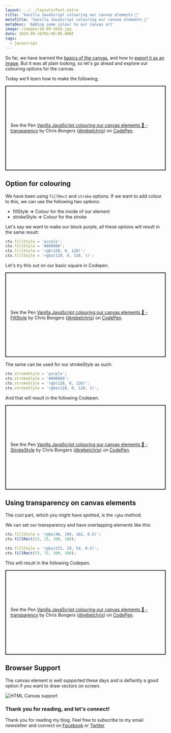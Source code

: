 ```yaml
---
layout: ../../layouts/Post.astro
title: 'Vanilla JavaScript colouring our canvas elements 🌈'
metaTitle: 'Vanilla JavaScript colouring our canvas elements 🌈'
metaDesc: 'Adding some colour to our canvas art'
image: /images/16-09-2020.jpg
date: 2020-09-16T03:00:00.000Z
tags:
  - javascript
---
```


So far, we have learned the [basics of the canvas](https://daily-dev-tips.com/posts/getting-started-with-the-html-canvas/), and how to [export it as an image](https://daily-dev-tips.com/posts/vanilla-javascript-save-canvas-as-an-image/). But it was all plain looking, so let's go ahead and explore our colouring options for the canvas.

Today we'll learn how to make the following;

<p class="codepen" data-height="265" data-theme-id="dark" data-default-tab="js,result" data-user="rebelchris" data-slug-hash="ZEWogag" style="height: 265px; box-sizing: border-box; display: flex; align-items: center; justify-content: center; border: 2px solid; margin: 1em 0; padding: 1em;" data-pen-title="Vanilla JavaScript colouring our canvas elements 🌈 - transparency">
  <span>See the Pen <a href="https://codepen.io/rebelchris/pen/ZEWogag">
  Vanilla JavaScript colouring our canvas elements 🌈 - transparency</a> by Chris Bongers (<a href="https://codepen.io/rebelchris">@rebelchris</a>)
  on <a href="https://codepen.io">CodePen</a>.</span>
</p>
<script async src="https://static.codepen.io/assets/embed/ei.js"></script>

## Option for colouring

We have been using `fillRect` and `stroke` options.
If we want to add colour to this, we can use the following two options:

- fillStyle => Colour for the inside of our element
- strokeStyle => Colour for the stroke

Let's say we want to make our block purple, all these options will result in the same result:

```js
ctx.fillStyle = 'purple';
ctx.fillStyle = '#800080';
ctx.fillStyle = 'rgb(128, 0, 128)';
ctx.fillStyle = 'rgba(128, 0, 128, 1)';
```

Let's try this out on our basic square in Codepen.

<p class="codepen" data-height="265" data-theme-id="dark" data-default-tab="js,result" data-user="rebelchris" data-slug-hash="BaKxPmW" style="height: 265px; box-sizing: border-box; display: flex; align-items: center; justify-content: center; border: 2px solid; margin: 1em 0; padding: 1em;" data-pen-title="Vanilla JavaScript colouring our canvas elements 🌈 - FillStyle">
  <span>See the Pen <a href="https://codepen.io/rebelchris/pen/BaKxPmW">
  Vanilla JavaScript colouring our canvas elements 🌈 - FillStyle</a> by Chris Bongers (<a href="https://codepen.io/rebelchris">@rebelchris</a>)
  on <a href="https://codepen.io">CodePen</a>.</span>
</p>
<script async src="https://static.codepen.io/assets/embed/ei.js"></script>

The same can be used for our strokeStyle as such:

```js
ctx.strokeStyle = 'purple';
ctx.strokeStyle = '#800080';
ctx.strokeStyle = 'rgb(128, 0, 128)';
ctx.strokeStyle = 'rgba(128, 0, 128, 1)';
```

And that will result in the following Codepen.

<p class="codepen" data-height="265" data-theme-id="dark" data-default-tab="js,result" data-user="rebelchris" data-slug-hash="qBZYeVa" style="height: 265px; box-sizing: border-box; display: flex; align-items: center; justify-content: center; border: 2px solid; margin: 1em 0; padding: 1em;" data-pen-title="Vanilla JavaScript colouring our canvas elements 🌈 - StrokeStyle">
  <span>See the Pen <a href="https://codepen.io/rebelchris/pen/qBZYeVa">
  Vanilla JavaScript colouring our canvas elements 🌈 - StrokeStyle</a> by Chris Bongers (<a href="https://codepen.io/rebelchris">@rebelchris</a>)
  on <a href="https://codepen.io">CodePen</a>.</span>
</p>
<script async src="https://static.codepen.io/assets/embed/ei.js"></script>

## Using transparency on canvas elements

The cool part, which you might have spotted, is the `rgba` method.

We can set our transparency and have overlapping elements like this:

```js
ctx.fillStyle = 'rgba(46, 196, 182, 0.5)';
ctx.fillRect(25, 25, 100, 100);

ctx.fillStyle = 'rgba(231, 29, 54, 0.5)';
ctx.fillRect(75, 75, 100, 100);
```

This will result in the following Codepen.

<p class="codepen" data-height="265" data-theme-id="dark" data-default-tab="js,result" data-user="rebelchris" data-slug-hash="ZEWogag" style="height: 265px; box-sizing: border-box; display: flex; align-items: center; justify-content: center; border: 2px solid; margin: 1em 0; padding: 1em;" data-pen-title="Vanilla JavaScript colouring our canvas elements 🌈 - transparency">
  <span>See the Pen <a href="https://codepen.io/rebelchris/pen/ZEWogag">
  Vanilla JavaScript colouring our canvas elements 🌈 - transparency</a> by Chris Bongers (<a href="https://codepen.io/rebelchris">@rebelchris</a>)
  on <a href="https://codepen.io">CodePen</a>.</span>
</p>
<script async src="https://static.codepen.io/assets/embed/ei.js"></script>

## Browser Support

The canvas element is well supported these days and is defiantly a good option if you want to draw vectors on screen.

![HTML Canvas support](https://caniuse.bitsofco.de/static/v1/mdn-html__elements__canvas-1599916182087.png)

### Thank you for reading, and let's connect!

Thank you for reading my blog. Feel free to subscribe to my email newsletter and connect on [Facebook](https://www.facebook.com/DailyDevTipsBlog) or [Twitter](https://twitter.com/DailyDevTips1)
